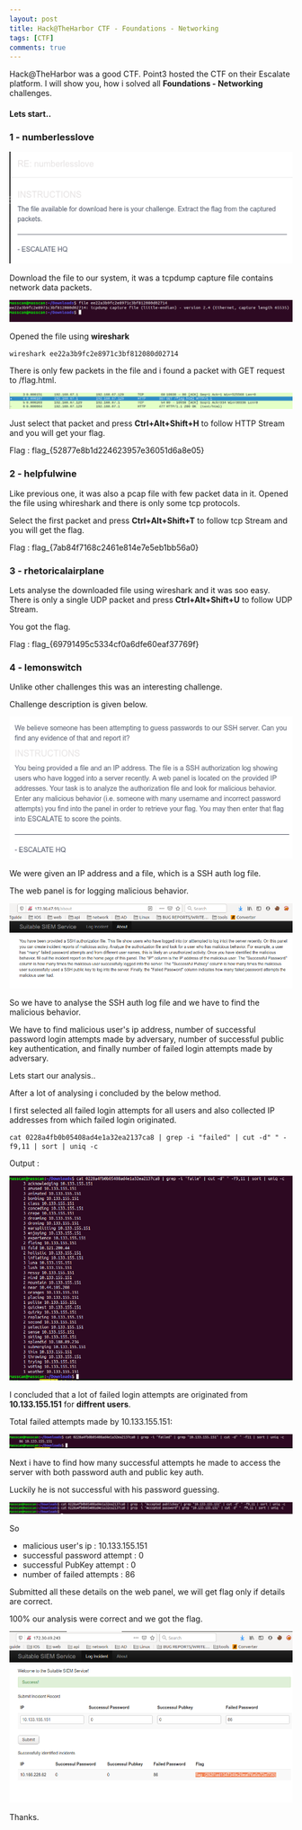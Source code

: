 ```yaml
---
layout: post
title: Hack@TheHarbor CTF - Foundations - Networking 
tags: [CTF]
comments: true
---
```


Hack@TheHarbor was a good CTF. Point3 hosted the CTF on their Escalate platform. I will show you, how  i solved all **Foundations - Networking** challenges.

#### Lets start..


### 1 - numberlesslove

![Crepe](https://raw.githubusercontent.com/Masscan/masscan.github.io/master/assets/img/numb1.png)

Download the file to our system, it was a tcpdump capture file contains network data packets.

![Crepe](https://raw.githubusercontent.com/Masscan/masscan.github.io/master/assets/img/numb2.png)

Opened the file using **wireshark**

~~~
wireshark ee22a3b9fc2e8971c3bf812080d02714
~~~

There is only few packets in the file and i found a packet with GET request to /flag.html.

![Crepe](https://raw.githubusercontent.com/Masscan/masscan.github.io/master/assets/img/numb3.png)

Just select that packet and press **Ctrl+Alt+Shift+H** to follow HTTP Stream and you will get your flag.

Flag  : flag_{52877e8b1d224623957e36051d6a8e05}


### 2 - helpfulwine

Like previous one, it was also a pcap file with few packet data in it. Opened the file using whireshark and there is only some tcp protocols.

Select the first packet and press **Ctrl+Alt+Shift+T** to follow tcp Stream and you will get the flag.

Flag : flag_{7ab84f7168c2461e814e7e5eb1bb56a0}


### 3 - rhetoricalairplane

Lets analyse the downloaded file using wireshark and it was soo easy. There is only a single UDP packet and press **Ctrl+Alt+Shift+U** to follow UDP Stream.

You got the flag.

Flag : flag_{69791495c5334cf0a6dfe60eaf37769f}


### 4 - lemonswitch 

Unlike other challenges this was an interesting challenge.

Challenge description is given below.

![Crepe](https://raw.githubusercontent.com/Masscan/masscan.github.io/master/assets/img/lemon1.png)

We were given an IP address and a file, which is a SSH auth log file.

The web panel is for logging malicious behavior.

![Crepe](https://raw.githubusercontent.com/Masscan/masscan.github.io/master/assets/img/lemon2.png)

So we have to analyse the SSH auth log file and we have to find the malicious behavior.

We have to find malicious user's ip address, number of successful password login attempts made by adversary, number of successful public key authentication, and finally number of failed login attempts made by adversary.

Lets start our analysis..

After a lot of analysing i concluded by the below method.

I first selected all failed login attempts for all users and also collected IP addresses from which failed login originated.

~~~
cat 0228a4fb0b05408ad4e1a32ea2137ca8 | grep -i "failed" | cut -d" " -f9,11 | sort | uniq -c
~~~

Output : 

![Crepe](https://raw.githubusercontent.com/Masscan/masscan.github.io/master/assets/img/lemon3.png)

I concluded that a lot of failed login attempts are originated from **10.133.155.151** for **diffrent users**.

Total failed attempts made by 10.133.155.151:

![Crepe](https://raw.githubusercontent.com/Masscan/masscan.github.io/master/assets/img/lemon4.png)

Next i have to find how many successful attempts he made to access the server with both password auth and public key auth.

Luckily he is not successful with his password guessing.

![Crepe](https://raw.githubusercontent.com/Masscan/masscan.github.io/master/assets/img/lemon5.png)

So

* malicious user's ip : 10.133.155.151
* successful password attempt : 0
* successful PubKey attempt : 0
* number of failed attempts : 86

Submitted all these details on the web panel, we will get flag only if details are correct.

100% our analysis were correct and we got the flag.

![Crepe](https://raw.githubusercontent.com/Masscan/masscan.github.io/master/assets/img/lemon6.png)

Thanks.
